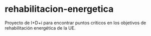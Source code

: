 # rehabilitacion-energetica
Proyecto de I+D+i para encontrar puntos críticos en los objetivos de rehabilitación energética de la UE.
